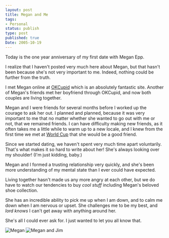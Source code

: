 ```yaml
---
layout: post
title: Megan and Me
tags:
- Personal
status: publish
type: post
published: true
Date: 2005-10-19
---
```

Today is the one year anniversary of my first date with Megan Epp.

I realize that I haven't posted very much here about Megan, but that hasn't been because she's not very important to me.  Indeed, nothing could be further from the truth.

I met Megan online at [OKCupid](http://www.okcupid.com/") which is an absolutely fantastic site.  Another of Megan's friends met her boyfriend through OKCupid, and now both couples are living together.


Megan and I were friends for several months before I worked up the courage to ask her out.  I planned and planned, because it was very important to me that no matter whether she wanted to go out with me or not, that we remained friends.  I can have difficulty making new friends, as it often takes me a little while to warm up to a new locale, and I knew from the first time we met at [World Cup](https://richmondva.wordpress.com/2007/04/09/world-cup-coffee-closing/) that she would be a good friend.

Since we started dating, we haven't spent very much time apart voluntarily.  That's what makes it so hard to write about her!  She's always looking over my shoulder!  (I'm just kidding, baby.)

Megan and I formed a trusting relationship very quickly, and she's been more understanding of my mental state than I ever could have expected.

Living together hasn't made us any more angry at each other, but we do have to watch our tendencies to buy *cool stuff* including Megan's beloved shoe collection.

She has an incredible ability to pick me up when I am down, and to calm me down when I am nervous or upset.  She challenges me to be my best, and *lord knows* I can't get away with anything around her.

She's all I could ever ask for.  I just wanted to let you all know that.

![Megan](http://static.flickr.com/9/13742243_179d8318a1_m.jpg)
![Megan and Jim](http://static.flickr.com/11/13742242_48175da8aa_m.jpg)